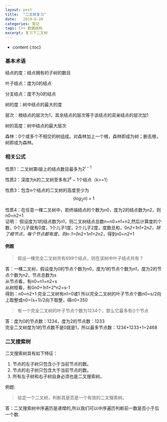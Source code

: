 ```yaml
---
layout: post
title:  "二叉树复习"
date:   2019-6-28 
categories: 笔记
tags: C++ 数据结构
excerpt: 复习下二叉树
---
```


* content
{:toc}

### 基本术语

结点的度：结点拥有的子树的数目

叶子结点：度为0的结点

分支结点：度不为0的结点

树的度：树中结点的最大的度

层次：根结点的层次为1，其余结点的层次等于该结点的双亲结点的层次加1

树的高度：树中结点的最大层次

森林：0个或多个不相交的树组成。对森林加上一个根，森林即成为树；删去根，树即成为森林。

### 相关公式  
性质1：二叉树第i层上的结点数目最多为$2^{i-1}$

性质2：深度为k的二叉树至多有$2^k-1$个结点（k>=1）

性质3：包含n个结点的二叉树的高度至少为$$(log_2n)+1$$

性质4：在任意一棵二叉树中，若终端结点的个数为n0，度为2的结点数为n2，则n0=n2+1  
证明：
假设度为1的结点数为n1，则二叉树结点总数n=n0+n1+n2,然后计算度的个数，0个儿子就有0度，1个儿子1度，2个儿子2度，度数总和，0*n2+1*n1+2*n2，除了根节点，每个节点都有度，则n-1=0*n2+1*n1+2*n2，得到n0=n2+1  

#### 例题  

>假设一棵完全二叉树共有699个结点，则在该树中叶子结点共有？  

答：一棵二叉树，假设度为0的节点个数为n0，度为1的节点个数为n1，度为2的节点个数为n2，节点总数为s  
从节点看，有n0+n1+n2=s  
从树枝看，有0*n0+1*n1+2*n2=s-1  
得到：n0=n2+1
完全二叉树有n1=0或1
所以完全二叉树的叶子节点个数n0=s/2向上取整或n0=(s+1)/2向下取整，得n0=350  

> 有一个完全二叉树的叶子节点个数为1234个，那么它最多有()个节点  

答：度为0的节点数：1234，度为2的节点数：1233  
完全二叉树度为1的节点数不是0就是1，所以最多节点数：1234+1233+1=2468 

### 二叉搜索树
二叉搜索树具有如下特征： 
1. 节点的左子树只包含小于当前节点的数。
2. 节点的右子树只包含大于当前节点的数。
3. 所有左子树和右子树自身必须也是二叉搜索树。
   
例题:
>给定一个二叉树，判断其是否是一个有效的二叉搜索树。   

答：二叉搜索树中序遍历是递增的,所以我们可以中序遍历判断前一数是否小于后一个数.